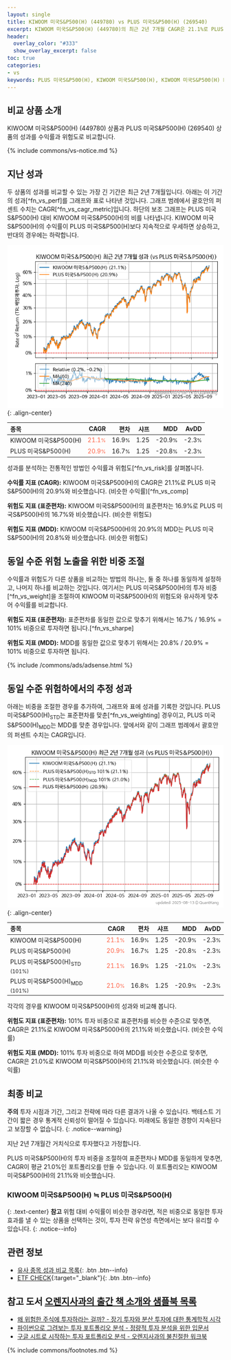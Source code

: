 ```yaml
---
layout: single
title: KIWOOM 미국S&P500(H) (449780) vs PLUS 미국S&P500(H) (269540)
excerpt: KIWOOM 미국S&P500(H) (449780)의 최근 2년 7개월 CAGR은 21.1%로 PLUS 미국S&P500(H) (269540)의 20.9%와 비슷했습니다.
header:
  overlay_color: "#333"
  show_overlay_excerpt: false
toc: true
categories:
- vs
keywords: PLUS 미국S&P500(H), KIWOOM 미국S&P500(H), KIWOOM 미국S&P500(H) PLUS 미국S&P500(H) 비교, 449780, 269540, 449780 449780 비교
---
```


## 비교 상품 소개


KIWOOM 미국S&P500(H) (449780) 상품과 PLUS 미국S&P500(H) (269540) 상품의 성과를 수익률과 위험도로 비교합니다.





{% include commons/vs-notice.md %}

## 지난 성과

두 상품의 성과를 비교할 수 있는 가장 긴 기간은 최근 2년 7개월입니다. 아래는 이 기간의 성과[^fn_vs_perf]를 그래프와 표로 나타낸 것입니다.
그래프 범례에서 괄호안의 퍼센트 수치는 CAGR[^fn_vs_cagr_metric]입니다.
하단의 보조 그래프는 PLUS 미국S&P500(H) 대비 KIWOOM 미국S&P500(H)의 비를 나타냅니다.
KIWOOM 미국S&P500(H)의 수익률이 PLUS 미국S&P500(H)보다 지속적으로 우세하면 상승하고, 반대의 경우에는 하락합니다.

![KIWOOM 미국S&P500(H)](/vs/images/449780-vs-269540_dual.png){: .align-center}

| **종목** | **CAGR** | **편차** | **샤프** | **MDD** | **AvDD** |
| :------------ | ------: | -----------: | -------: | ------: | -------: |
| KIWOOM 미국S&P500(H) | <span style="color: tomato">21.1<small>%</small></span> | 16.9<small>%</small> | 1.25 | -20.9<small>%</small> | -2.3<small>%</small> |
| PLUS 미국S&P500(H) | <span style="color: tomato">20.9<small>%</small></span> | 16.7<small>%</small> | 1.25 | -20.8<small>%</small> | -2.3<small>%</small> |

<!-- more -->


성과를 분석하는 전통적인 방법인 수익률과 위험도[^fn_vs_risk]를 살펴봅니다.

**수익률 지표 (CAGR):** KIWOOM 미국S&P500(H)의 CAGR은 21.1%로 PLUS 미국S&P500(H)의 20.9%와 비슷했습니다. (비슷한 수익률)[^fn_vs_comp]

**위험도 지표 (표준편차):** KIWOOM 미국S&P500(H)의 표준편차는 16.9%로 PLUS 미국S&P500(H)의 16.7%와 비슷했습니다. (비슷한 위험도)

**위험도 지표 (MDD):** KIWOOM 미국S&P500(H)의 20.9%의 MDD는 PLUS 미국S&P500(H)의 20.8%와 비슷했습니다. (비슷한 위험도)



## 동일 수준 위험 노출을 위한 비중 조절

수익률과 위험도가 다른 상품을 비교하는 방법의 하나는, 둘 중 하나를 동일하게 설정하고, 나머지 하나를 비교하는 것입니다.
여기서는 PLUS 미국S&P500(H)의 투자 비중[^fn_vs_weight]을 조절하여 KIWOOM 미국S&P500(H)의 위험도와 유사하게 맞추어 수익률를 비교합니다.

**위험도 지표 (표준편차):** 표준편차를 동일한 값으로 맞추기 위해서는 16.7% / 16.9% = 101% 비중으로 투자하면 됩니다.[^fn_vs_sharpe]

**위험도 지표 (MDD):** MDD를 동일한 값으로 맞추기 위해서는 20.8% / 20.9% = 101% 비중으로 투자하면 됩니다.


{% include /commons/ads/adsense.html %}



## 동일 수준 위험하에서의 추정 성과

아래는 비중을 조절한 경우를 추가하여, 그래프와 표에 성과를 기록한 것입니다.
PLUS 미국S&P500(H)<sub>STD</sub>는 표준편차를 맞춘[^fn_vs_weighting] 경우이고, PLUS 미국S&P500(H)<sub>MDD</sub>는 MDD를 맞춘 경우입니다.
앞에서와 같이 그래프 범례에서 괄호안의 퍼센트 수치는 CAGR입니다.


![KIWOOM 미국S&P500(H)](/vs/images/449780-vs-269540.png){: .align-center}



| **종목** | **CAGR** | **편차** | **샤프** | **MDD** | **AvDD** |
| :------------ | ------: | -----------: | -------: | ------: | -------: |
| KIWOOM 미국S&P500(H) | <span style="color: tomato">21.1<small>%</small></span> | 16.9<small>%</small> | 1.25 | -20.9<small>%</small> | -2.3<small>%</small> |
| PLUS 미국S&P500(H) | <span style="color: tomato">20.9<small>%</small></span> | 16.7<small>%</small> | 1.25 | -20.8<small>%</small> | -2.3<small>%</small> |
| PLUS 미국S&P500(H)<sub>STD</sub> <small>(101%)</small> | <span style="color: tomato">21.1<small>%</small></span> | 16.9<small>%</small> | 1.25 | -21.0<small>%</small> | -2.3<small>%</small> |
| PLUS 미국S&P500(H)<sub>MDD</sub> <small>(101%)</small> | <span style="color: tomato">21.0<small>%</small></span> | 16.8<small>%</small> | 1.25 | -20.9<small>%</small> | -2.3<small>%</small> |



각각의 경우를 KIWOOM 미국S&P500(H)의 성과와 비교해 봅니다.

**위험도 지표 (표준편차):** 101% 투자 비중으로 표준편차를 비슷한 수준으로 맞추면, CAGR은 21.1%로 KIWOOM 미국S&P500(H)의 21.1%와 비슷했습니다. (비슷한 수익률)

**위험도 지표 (MDD):** 101% 투자 비중으로 하여 MDD를 비슷한 수준으로 맞추면, CAGR은 21.0%로 KIWOOM 미국S&P500(H)의 21.1%와 비슷했습니다. (비슷한 수익률)




## 최종 비교

**주의** 투자 시점과 기간, 그리고 전략에 따라 다른 결과가 나올 수 있습니다. 백테스트 기간이 짧은 경우 통계적 신뢰성이 떨어질 수 있습니다. 미래에도 동일한 경향이 지속된다고 보장할 수 없습니다.
{: .notice--warning}

지난 2년 7개월간 거치식으로 투자했다고 가정합니다.

PLUS 미국S&P500(H)의 투자 비중을 조절하여 표준편차나 MDD를 동일하게 맞추면, CAGR이 평균 21.0%인 포트폴리오를 만들 수 있습니다.
이 포트폴리오는 KIWOOM 미국S&P500(H)의 21.1%와 비슷했습니다.

### KIWOOM 미국S&P500(H) ≒ PLUS 미국S&P500(H)
{: .text-center}
**참고** 위험 대비 수익률이 비슷한 경우라면, 적은 비중으로 동일한 투자 효과를 낼 수 있는 상품을 선택하는 것이, 투자 전략 유연성 측면에서는 보다 유리할 수 있습니다.
{: .notice--info}


## 관련 정보

- [유사 종목 성과 비교 목록](/vs/){: .btn .btn--info}
- [ETF CHECK](https://www.etfcheck.co.kr/mobile/etpitem/269540/compare?compCode%5B%5D=449780){:target="_blank"}{: .btn .btn--info}


## 참고 도서 [오렌지사과의 출간 책 소개와 샘플북 목록](https://kongdori.tistory.com/691)

- [왜 위험한 주식에 투자하라는 걸까? - 장기 투자와 분산 투자에 대한 통계학적 시각](https://kongdori.tistory.com/421)
- [파이썬으로 그려보는 투자 포트폴리오 분석  - 정량적 투자 분석을 위한 입문서](https://kongdori.tistory.com/643)
- [구글 시트로 시작하는 투자 포트폴리오 분석 - 오렌지사과의 불친절한 워크북](https://kongdori.tistory.com/449)

{% include commons/footnotes.md %}